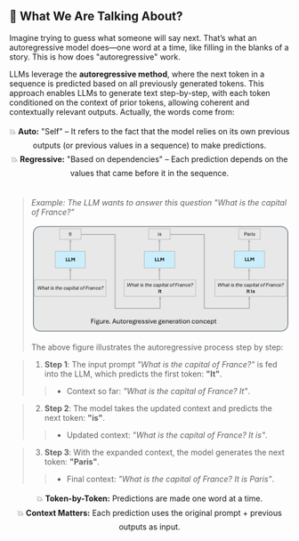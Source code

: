 ## 📌 What We Are Talking About?

Imagine trying to guess what someone will say next. That’s what an autoregressive model does—one word at a time, like filling in the blanks of a story. This is how does "autoregressive" work.

LLMs leverage the **autoregressive method**, where the next token in a sequence is predicted based on all previously generated tokens. This approach enables LLMs to generate text step-by-step, with each token conditioned on the context of prior tokens, allowing coherent and contextually relevant outputs. Actually, the words come from:

<div style="text-align: center; line-height: 1.8;">
   💥  <strong>Auto:</strong> "Self" – It refers to the fact that the model relies on its own previous outputs (or previous values in a sequence) to make predictions. <br>
   💥  <strong>Regressive:</strong> "Based on dependencies" – Each prediction depends on the values that came before it in the sequence.
</div>
<br>

> *Example: The LLM wants to answer this question "What is the capital of France?"*
> <p align="center">
> <img src="Figures/LLM_auto_reg.png" alt="LLM Autoregressive Process" width="600">
> </p>
> The above figure illustrates the autoregressive process step by step:  

>  1. **Step 1**: The input prompt *"What is the capital of France?"* is fed into the LLM, which predicts the first token: **"It"**.  
> >    - Context so far: *"What is the capital of France? It"*.  

>  2. **Step 2**: The model takes the updated context and predicts the next token: **"is"**.  
> >    - Updated context: *"What is the capital of France? It is"*.  

>  3. **Step 3**: With the expanded context, the model generates the next token: **"Paris"**.  
> >    - Final context: *"What is the capital of France? It is Paris"*.

<div style="text-align: center; line-height: 1.8;">
   💥  <strong>Token-by-Token:</strong> Predictions are made one word at a time. <br>
   💥  <strong>Context Matters:</strong> Each prediction uses the original prompt + previous outputs as input.
</div>
